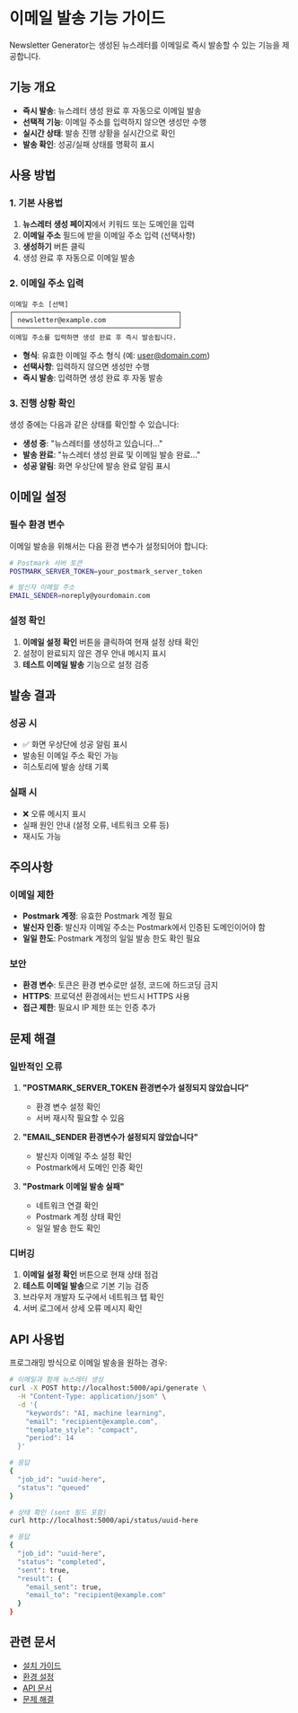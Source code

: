 # 이메일 발송 기능 가이드

Newsletter Generator는 생성된 뉴스레터를 이메일로 즉시 발송할 수 있는 기능을 제공합니다.

## 기능 개요

- **즉시 발송**: 뉴스레터 생성 완료 후 자동으로 이메일 발송
- **선택적 기능**: 이메일 주소를 입력하지 않으면 생성만 수행
- **실시간 상태**: 발송 진행 상황을 실시간으로 확인
- **발송 확인**: 성공/실패 상태를 명확히 표시

## 사용 방법

### 1. 기본 사용법

1. **뉴스레터 생성 페이지**에서 키워드 또는 도메인을 입력
2. **이메일 주소** 필드에 받을 이메일 주소 입력 (선택사항)
3. **생성하기** 버튼 클릭
4. 생성 완료 후 자동으로 이메일 발송

### 2. 이메일 주소 입력

```
이메일 주소 [선택]
┌─────────────────────────────────────────┐
│ newsletter@example.com                  │
└─────────────────────────────────────────┘
이메일 주소를 입력하면 생성 완료 후 즉시 발송됩니다.
```

- **형식**: 유효한 이메일 주소 형식 (예: user@domain.com)
- **선택사항**: 입력하지 않으면 생성만 수행
- **즉시 발송**: 입력하면 생성 완료 후 자동 발송

### 3. 진행 상황 확인

생성 중에는 다음과 같은 상태를 확인할 수 있습니다:

- **생성 중**: "뉴스레터를 생성하고 있습니다..."
- **발송 완료**: "뉴스레터 생성 완료 및 이메일 발송 완료..."
- **성공 알림**: 화면 우상단에 발송 완료 알림 표시

## 이메일 설정

### 필수 환경 변수

이메일 발송을 위해서는 다음 환경 변수가 설정되어야 합니다:

```bash
# Postmark 서버 토큰
POSTMARK_SERVER_TOKEN=your_postmark_server_token

# 발신자 이메일 주소
EMAIL_SENDER=noreply@yourdomain.com
```

### 설정 확인

1. **이메일 설정 확인** 버튼을 클릭하여 현재 설정 상태 확인
2. 설정이 완료되지 않은 경우 안내 메시지 표시
3. **테스트 이메일 발송** 기능으로 설정 검증

## 발송 결과

### 성공 시

- ✅ 화면 우상단에 성공 알림 표시
- 발송된 이메일 주소 확인 가능
- 히스토리에 발송 상태 기록

### 실패 시

- ❌ 오류 메시지 표시
- 실패 원인 안내 (설정 오류, 네트워크 오류 등)
- 재시도 가능

## 주의사항

### 이메일 제한

- **Postmark 계정**: 유효한 Postmark 계정 필요
- **발신자 인증**: 발신자 이메일 주소는 Postmark에서 인증된 도메인이어야 함
- **일일 한도**: Postmark 계정의 일일 발송 한도 확인 필요

### 보안

- **환경 변수**: 토큰은 환경 변수로만 설정, 코드에 하드코딩 금지
- **HTTPS**: 프로덕션 환경에서는 반드시 HTTPS 사용
- **접근 제한**: 필요시 IP 제한 또는 인증 추가

## 문제 해결

### 일반적인 오류

1. **"POSTMARK_SERVER_TOKEN 환경변수가 설정되지 않았습니다"**
   - 환경 변수 설정 확인
   - 서버 재시작 필요할 수 있음

2. **"EMAIL_SENDER 환경변수가 설정되지 않았습니다"**
   - 발신자 이메일 주소 설정 확인
   - Postmark에서 도메인 인증 확인

3. **"Postmark 이메일 발송 실패"**
   - 네트워크 연결 확인
   - Postmark 계정 상태 확인
   - 일일 발송 한도 확인

### 디버깅

1. **이메일 설정 확인** 버튼으로 현재 상태 점검
2. **테스트 이메일 발송**으로 기본 기능 검증
3. 브라우저 개발자 도구에서 네트워크 탭 확인
4. 서버 로그에서 상세 오류 메시지 확인

## API 사용법

프로그래밍 방식으로 이메일 발송을 원하는 경우:

```bash
# 이메일과 함께 뉴스레터 생성
curl -X POST http://localhost:5000/api/generate \
  -H "Content-Type: application/json" \
  -d '{
    "keywords": "AI, machine learning",
    "email": "recipient@example.com",
    "template_style": "compact",
    "period": 14
  }'

# 응답
{
  "job_id": "uuid-here",
  "status": "queued"
}

# 상태 확인 (sent 필드 포함)
curl http://localhost:5000/api/status/uuid-here

# 응답
{
  "job_id": "uuid-here",
  "status": "completed",
  "sent": true,
  "result": {
    "email_sent": true,
    "email_to": "recipient@example.com"
  }
}
```

## 관련 문서

- [설치 가이드](../setup/installation.md)
- [환경 설정](../setup/configuration.md)
- [API 문서](../technical/api.md)
- [문제 해결](../setup/troubleshooting.md)
